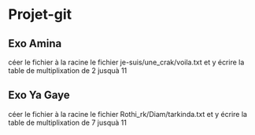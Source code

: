 # Projet-git
## Exo Amina 

céer le fichier à la racine le fichier
je-suis/une_crak/voila.txt et y écrire la table de multiplixation de 2 jusquà 11

## Exo Ya Gaye 

céer le fichier à la racine le fichier
Rothi_rk/Diam/tarkinda.txt et y écrire la table de multiplixation de 7 jusquà 11